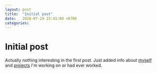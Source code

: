 ```yaml
---
layout: post
title:  "Initial post"
date:   2020-07-19 23:41:00 +0700
categories:
---
```


# Initial post

Actually nothing interesting in the first post. Just added info about [myself](/about) and [projects](/projects) I'm working on or had ever worked.
